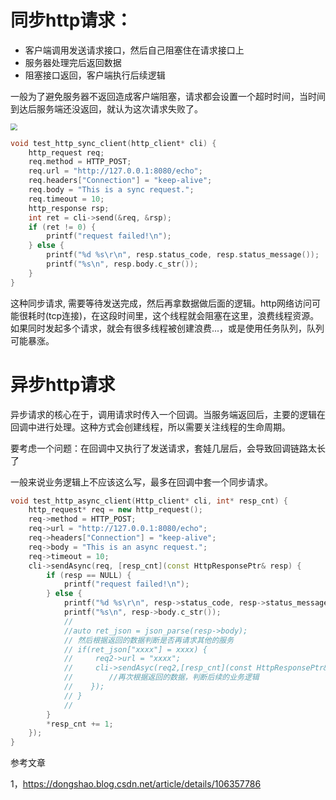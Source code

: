 # 同步http请求：

- 客户端调用发送请求接口，然后自己阻塞住在请求接口上
- 服务器处理完后返回数据
- 阻塞接口返回，客户端执行后续逻辑

一般为了避免服务器不返回造成客户端阻塞，请求都会设置一个超时时间，当时间到达后服务端还没返回，就认为这次请求失败了。

<img src="https://hl1998-1255562705.cos.ap-shanghai.myqcloud.com/Img/同步http请求.png" style="zoom:67%;" />

```c++
void test_http_sync_client(http_client* cli) {
    http_request req;
    req.method = HTTP_POST;
    req.url = "http://127.0.0.1:8080/echo";
    req.headers["Connection"] = "keep-alive";
    req.body = "This is a sync request.";
    req.timeout = 10;
    http_response rsp;
    int ret = cli->send(&req, &rsp);
    if (ret != 0) {
        printf("request failed!\n");
    } else {
        printf("%d %s\r\n", resp.status_code, resp.status_message());
        printf("%s\n", resp.body.c_str());
    }
}
```
这种同步请求, 需要等待发送完成，然后再拿数据做后面的逻辑。http网络访问可能很耗时(tcp连接)，在这段时间里，这个线程就会阻塞在这里，浪费线程资源。如果同时发起多个请求，就会有很多线程被创建浪费...，或是使用任务队列，队列可能暴涨。

# 异步http请求

异步请求的核心在于，调用请求时传入一个回调。当服务端返回后，主要的逻辑在回调中进行处理。这种方式会创建线程，所以需要关注线程的生命周期。

要考虑一个问题：在回调中又执行了发送请求，套娃几层后，会导致回调链路太长了

一般来说业务逻辑上不应该这么写，最多在回调中套一个同步请求。

```cpp
void test_http_async_client(Http_client* cli, int* resp_cnt) {
    http_request* req = new http_request();
    req->method = HTTP_POST;
    req->url = "http://127.0.0.1:8080/echo";
    req->headers["Connection"] = "keep-alive";
    req->body = "This is an async request.";
    req->timeout = 10;
    cli->sendAsync(req, [resp_cnt](const HttpResponsePtr& resp) {
        if (resp == NULL) {
            printf("request failed!\n");
        } else {
            printf("%d %s\r\n", resp->status_code, resp->status_message());
            printf("%s\n", resp->body.c_str());
            //
            //auto ret_json = json_parse(resp->body);
            // 然后根据返回的数据判断是否再请求其他的服务
            // if(ret_json["xxxx"] = xxxx) {
            //     req2->url = "xxxx";
            //     cli->sendAsyc(req2,[resp_cnt](const HttpResponsePtr& resp) {
            //        //再次根据返回的数据，判断后续的业务逻辑    
            //    });
            // }
            //    
        }
        *resp_cnt += 1;
    });
}
```



参考文章

1，https://dongshao.blog.csdn.net/article/details/106357786